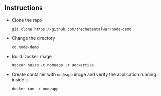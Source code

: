 ## Instructions
- Clone the repo

  ```git clone https://github.com/thechetantalwar/node-demo```
- Change the directory

  ```cd node-demo```
- Build Docker Image
  
  ```docker build -t nodeapp -f Dockerfile .```
- Create container with `nodeapp` image and verify the application running inside it
  
  ```docker run -d nodeapp```
